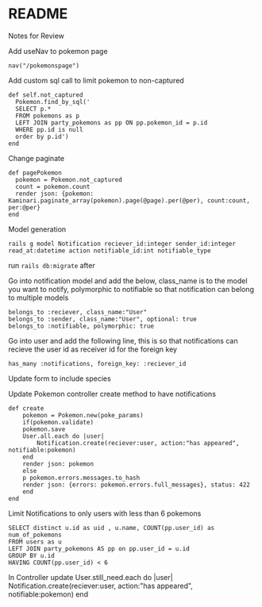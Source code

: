 # README

Notes for Review

Add useNav to pokemon page

    nav("/pokemonspage")

Add custom sql call to limit pokemon to non-captured

    def self.not_captured
      Pokemon.find_by_sql('
      SELECT p.*
      FROM pokemons as p
      LEFT JOIN party_pokemons as pp ON pp.pokemon_id = p.id
      WHERE pp.id is null
      order by p.id')
    end

Change paginate

    def pagePokemon
      pokemon = Pokemon.not_captured
      count = pokemon.count
      render json: {pokemon: Kaminari.paginate_array(pokemon).page(@page).per(@per), count:count, per:@per}
    end

Model generation

    rails g model Notification reciever_id:integer sender_id:integer read_at:datetime action notifiable_id:int notifiable_type

run `rails db:migrate` after

Go into notification model and add the below, class_name is to the model you want to notify, polymorphic to notifiable so that notification can belong to multiple models

    belongs_to :reciever, class_name:"User"
    belongs_to :sender, class_name:"User", optional: true
    belongs_to :notifiable, polymorphic: true

Go into user and add the following line, this is so that notifications can recieve the user id as receiver id for the foreign key

    has_many :notifications, foreign_key: :reciever_id

Update form to include species

Update Pokemon controller create method to have notifications

    def create
        pokemon = Pokemon.new(poke_params)
        if(pokemon.validate)
        pokemon.save
        User.all.each do |user|
            Notification.create(reciever:user, action:"has appeared", notifiable:pokemon)
        end
        render json: pokemon
        else
        p pokemon.errors.messages.to_hash
        render json: {errors: pokemon.errors.full_messages}, status: 422
        end
    end

Limit Notifications to only users with less than 6 pokemons

    SELECT distinct u.id as uid , u.name, COUNT(pp.user_id) as num_of_pokemons
    FROM users as u
    LEFT JOIN party_pokemons AS pp on pp.user_id = u.id
    GROUP BY u.id
    HAVING COUNT(pp.user_id) < 6

In Controller update
    User.still_need.each do |user|
      Notification.create(reciever:user, action:"has appeared", notifiable:pokemon)
    end

